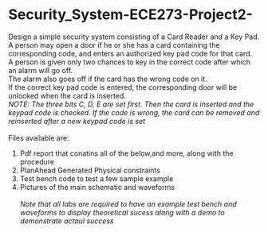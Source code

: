 # Security_System-ECE273-Project2-
Design a simple security system consisting of a Card Reader and a Key Pad. <br>
A person may open a door if he or she has a card containing the corresponding code, and enters an authorized key pad code for that card. <br>
A person is given only two chances to key in the correct code after which an alarm will go off. <br>
The alarm also goes off if the card has the wrong code on it. <br>
If the correct key pad code is entered, the corresponding door will be unlocked when the card is inserted. <br>
_NOTE: The three bits C, D, E are set first. Then the card is inserted and the keypad code is checked. If the code is wrong, the card can be removed and reinserted after a new keypad code is set_ <br> <br>
Files available are:<br>
  1) Pdf report that conatins all of the below,and more, along with the procedure <br>
  2) PlanAhead Generated Physical constraints <br>
  3) Test bench code to test a few sample example <br>
  4) Pictures of the main schematic and waveforms <br> <br>
_Note that all labs are required to have an example test bench and waveforms to display theoretical sucess along with a demo to demonstrate actaul success_
